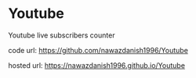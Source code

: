 # Youtube
Youtube live subscribers counter

code url: https://github.com/nawazdanish1996/Youtube

hosted url: https://nawazdanish1996.github.io/Youtube